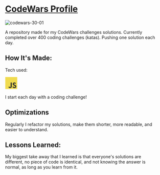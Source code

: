<h1><a target="_blank" href="https://www.codewars.com/users/ftw_">CodeWars Profile</a></h1>

![codewars-30-01](https://user-images.githubusercontent.com/102974398/215477477-c27bfa2d-e332-4ba1-8c25-a2ec63117212.png)

A repository made for my CodeWars challenges solutions. Currently completed over 400 coding challenges (katas). Pushing one solution each day.

<h2>How It's Made:</h2>
<p>Tech used:</p>
<img src="https://raw.githubusercontent.com/devicons/devicon/master/icons/javascript/javascript-original.svg" alt="javascript" width="40" height="40"/> </a> 

<p>I start each day with a coding challenge!</p>


<h2>Optimizations</h2>
<p>Regularly I refactor my solutions, make them shorter, more readable, and easier to understand.</p>

<h2>Lessons Learned:</h2>
<p>My biggest take away that I learned is that everyone's solutions are different, no piece of code is identical, and not knowing the answer is normal, as long as you learn from it.</p>

